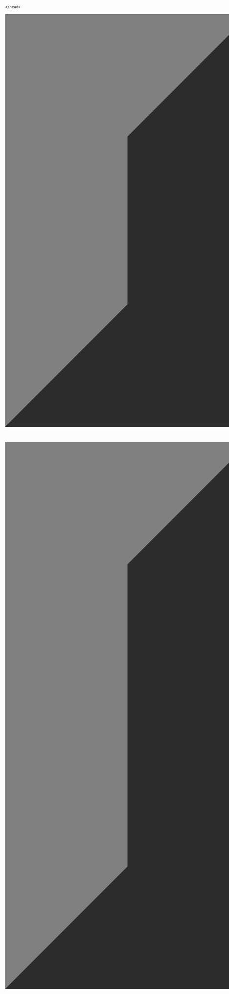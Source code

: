 <!DOCTYPE html>
<html>
    <head>
    <title>Creacion de pagina basica html5</title>
    <link href="file:///home/frida/Documents/PracticasWeb/index1.html"Presentacion ref="stylesheet" type="text">
<meta name="blog personal de Damaris" content="es mi web">

    </head>
<body>
    <link href="file:///home/frida/Documents/PracticasWeb/hobbies/Formularios.html" type="text">
    <link href="file:///home/frida/Documents/tabkas.html" type="text">
        <section>
                <th>
            <table border="400">
                <tr>
                    <td>
                        <br>
        <a href="https://guiafitness.com/deportes/natacion"Natacion></a>
        <h1><i><p><hr>Hobbies</i></h1></hr></p>
          <br>><p>Natacion</p></br></>
          <img src="index.jpeg" width="300" height="300"></img>
                        </tr>
                    </tr>
                </td>
             </table>
             </th>
         </section>
    </br>
    <section>
        <table border="400">
            <th>
             <tr>
                <td>
          
          <h2><br><p>Viajar con amigos</p></br></h2>
          <a href="http://terramiaresort.com/"Viajar con amigos></a>
          <img src="20161111_070133.jpg" width="300" height="300"></img>
          <img src="20161111_195004.jpg" width="300" height="300"></img>
          <img src="20161113_105415.jpg" width="500" height="300"></img>
                    </br>
                </section>
                </th>
            </table>
        </tr>
    </td>
    <section>
        <table border="400">
            <tr>
                <th>
                     <td>
        <br><h3><p>Peliculas de terror</br></p></h3>
                <img src="actores_peliculas_de_terror.jpg" width="300" height="300"></img>
              </td>
            </tr>
            </th>
        </table>
    </section>
        <section>
            <table border="400">
                <tr>
                    <th>
                         <td>
                  
                    <br><h4>><p>Gatos</br></h4></p>
                    <a href="https://es.wikipedia.org/wiki/Felis_silvestris_catus"Gatos></a>
                    <img src="6794.jpg" width="300" height="300"></img>
                    </tr>
                </td>
            </th>
        </table>
    </section>
     <section>
            <table border="400">
                <tr>
                    <th>
                        <td>
                        <h5><p><br>Musica Rock</br></p></h5>
                        <img src="slipknot-destacada.jpg" width="300" height="300"></img>
                        <img src="index1.jpeg" width="300" height="300"></img>
                    </td>
                </tr>
             </th>
        </table>
    </section>
 </body>
 </html>
